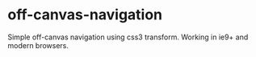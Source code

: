 # off-canvas-navigation

Simple off-canvas navigation using css3 transform. Working in ie9+ and modern browsers.
